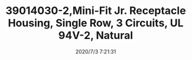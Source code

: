 ﻿---
layout: post 
title: 39014030-2,Mini-Fit Jr. Receptacle Housing, Single Row, 3 Circuits, UL 94V-2, Natural
tags: 5557
categories: housing-terminal
overview: Mini-Fit Jr. Receptacle Housing, Single Row, 3 Circuits, UL 94V-2, Natural
series: 5557
part_number: 39014030-2
thumb_img: static/202007/415-thumb-20200703152213.jpg
small_img: static/202007/415-20200703152213.jpg
date: 2020/7/3 7:21:31
---



